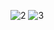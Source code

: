 ![2](https://github.com/user-attachments/assets/c0aa022c-85b7-41d5-b5de-7560365e695c)
![3](https://github.com/user-attachments/assets/ea3f9c15-87fa-4594-a4a0-093b7c46e7b9)

